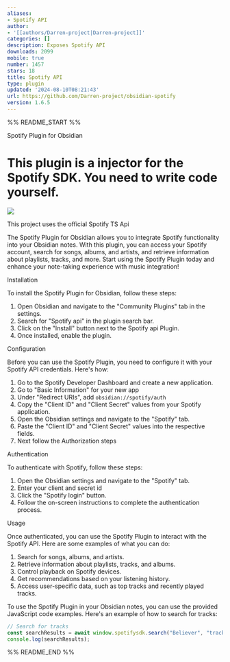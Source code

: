 ```yaml
---
aliases:
- Spotify API
author:
- '[[authors/Darren-project|Darren-project]]'
categories: []
description: Exposes Spotify API
downloads: 2099
mobile: true
number: 1457
stars: 18
title: Spotify API
type: plugin
updated: '2024-08-10T08:21:43'
url: https://github.com/Darren-project/obsidian-spotify
version: 1.6.5
---
```


%% README_START %%

Spotify Plugin for Obsidian

# This plugin is a injector for the Spotify SDK. You need to write code yourself.

<a href="https://www.buymeacoffee.com/mickeydarrenlau"><img src="https://img.buymeacoffee.com/button-api/?text=Buy me a coffee&emoji=&slug=mickeydarrenlau&button_colour=FFDD00&font_colour=000000&font_family=Cookie&outline_colour=000000&coffee_colour=ffffff" /></a>

This project uses the official Spotify TS  Api

The Spotify Plugin for Obsidian allows you to integrate Spotify functionality into your Obsidian notes. With this plugin, you can access your Spotify account, search for songs, albums, and artists, and retrieve information about playlists, tracks, and more. Start using the Spotify Plugin today and enhance your note-taking experience with music integration!

Installation

To install the Spotify Plugin for Obsidian, follow these steps:

1. Open Obsidian and navigate to the "Community Plugins" tab in the settings.
2. Search for "Spotify api" in the plugin search bar.
3. Click on the "Install" button next to the Spotify api Plugin.
4. Once installed, enable the plugin.

Configuration

Before you can use the Spotify Plugin, you need to configure it with your Spotify API credentials. Here's how:

1. Go to the Spotify Developer Dashboard and create a new application.
2. Go to "Basic Information" for your new app
3. Under "Redirect URIs", add `obsidian://spotify/auth`
4. Copy the "Client ID" and "Client Secret" values from your Spotify application.
5. Open the Obsidian settings and navigate to the "Spotify" tab.
6. Paste the "Client ID" and "Client Secret" values into the respective fields.
7. Next follow the Authorization steps

Authentication



To authenticate with Spotify, follow these steps:

1. Open the Obsidian settings and navigate to the "Spotify" tab.
2. Enter your client and secret id
3. Click the "Spotify login" button.
4. Follow the on-screen instructions to complete the authentication process.

Usage

Once authenticated, you can use the Spotify Plugin to interact with the Spotify API. Here are some examples of what you can do:

1. Search for songs, albums, and artists.
2. Retrieve information about playlists, tracks, and albums.
3. Control playback on Spotify devices.
4. Get recommendations based on your listening history.
5. Access user-specific data, such as top tracks and recently played tracks.

To use the Spotify Plugin in your Obsidian notes, you can use the provided JavaScript code examples. Here's an example of how to search for tracks:


```js
// Search for tracks
const searchResults = await window.spotifysdk.search("Believer", "track");
console.log(searchResults);
```


%% README_END %%